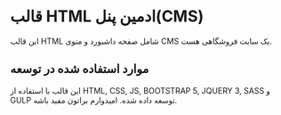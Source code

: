 # قالب HTML ادمین پنل(CMS)
این قالب HTML شامل صفحه داشبورد و منوی CMS یک سایت فروشگاهی هست.
## موارد استفاده شده در توسعه
این قالب با استفاده از HTML, CSS, JS, BOOTSTRAP 5, JQUERY 3, SASS و GULP توسعه داده شده. امیدوارم براتون مفید باشه.
